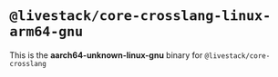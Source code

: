 # `@livestack/core-crosslang-linux-arm64-gnu`

This is the **aarch64-unknown-linux-gnu** binary for `@livestack/core-crosslang`
